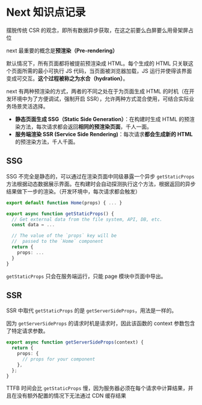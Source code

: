 # Next 知识点记录

摆脱传统 CSR 的观念，即所有数据异步获取，在这之前要么白屏要么用骨架屏占位

next 最重要的概念是**预渲染（Pre-rendering）**

默认情况下，所有页面都将被提前预渲染成 HTML。每个生成的 HTML 只关联这个页面所需的最小可执行 JS 代码，当页面被浏览器加载，JS 运行并使得该界面变成可交互。**这个过程被称之为水合（hydration）**。

next 有两种预渲染的方式，两者的不同之处在于为页面生成 HTML 的时机（在开发环境中为了方便调试，强制开启 SSR），允许两种方式混合使用，可结合实际业务场景灵活选择。

- **静态页面生成 SSG（Static Side Generation）**：在构建时生成 HTML 的预渲染方法，每次请求都会返回**相同的预渲染页面**，千人一面。
- **服务端渲染 SSR (Service Side Rendering)**：每次请求**都会生成新的 HTML** 的预渲染方法，千人千面。

## SSG

SSG 不完全是静态的，可以通过在渲染页面中同级暴露一个异步 `getStaticProps` 方法根据动态数据展示界面。在构建时会自动探测执行这个方法，根据返回的异步结果做下一步的渲染。（开发环境中，每次请求都会触发）

```typescript
export default function Home(props) { ... }

export async function getStaticProps() {
  // Get external data from the file system, API, DB, etc.
  const data = ...

  // The value of the `props` key will be
  //  passed to the `Home` component
  return {
    props: ...
  }
}
```

`getStaticProps` 只会在服务端运行，只能 page 模块中页面中导出。

## SSR

SSR 中取代 `getStaticProps` 的是 `getServerSideProps`，用法是一样的。

因为 `getServerSideProps` 的请求时机是请求时，因此该函数的 context 参数包含了特定请求参数。

```typescript
export async function getServerSideProps(context) {
  return {
    props: {
      // props for your component
    },
  };
}
```

TTFB 时间会比 `getStaticProps` 慢，因为服务器必须在每个请求中计算结果，并且在没有额外配置的情况下无法通过 CDN 缓存结果
